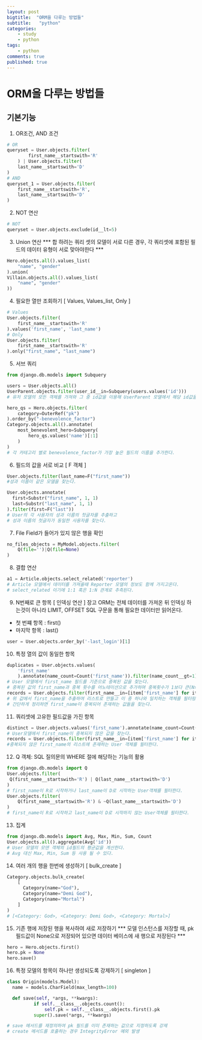 ```yaml
---
layout: post
bigtitle:  "ORM을 다루는 방법들"
subtitle:   "python"
categories:
    - study
    - python
tags:
    - python
comments: true
published: true
---
```

# ORM을 다루는 방법들


## 기본기능

1. OR조건, AND 조건 

```python
# OR
queryset = User.objects.filter(
        first_name__startswith='R'
    ) | User.objects.filter(
    last_name__startswith='D'
)
# AND
queryset_1 = User.objects.filter(
    first_name__startswith='R',
    last_name__startswith='D'
)
```

2. NOT 연산 
```python
# NOT
queryset = User.objects.exclude(id__lt=5)
```

3. Union 연산
*** 합 하려는 쿼리 셋의 모델이 서로 다른 경우, 각 쿼리셋에 포함된 필드의 데이터 유형이 서로 맞아야한다 ***
```python
Hero.objects.all().values_list(
    "name", "gender"
).union(
Villain.objects.all().values_list(
    "name", "gender"
))
```

4. 필요한 열만 조회하기 [ Values, Values_list, Only ]

```python
# Values
User.objects.filter(
    first_name__startswith='R'
).values('first_name', 'last_name')
# Only
User.objects.filter(
    first_name__startswith='R'
).only("first_name", "last_name")
```

5. 서브 쿼리 
```python
from django.db.models import Subquery

users = User.objects.all()
UserParent.objects.filter(user_id__in=Subquery(users.values('id')))
# 유저 모델의 모든 객체를 가져와 그 중 id값을 이용해 UserParent 모델에서 해당 id값을 가지고 있는 객체를 필터한다.

hero_qs = Hero.objects.filter(
    category=OuterRef("pk")
).order_by("-benevolence_factor")
Category.objects.all().annotate(
    most_benevolent_hero=Subquery(
        hero_qs.values('name')[:1]
    )
)
# 각 카테고리 별로 benevolence_factor가 가장 높은 필드의 이름을 추가한다.
```

6. 필드의 값을 서로 비교 [ F 객체 ]
```python
User.objects.filter(last_name=F("first_name"))
#성과 이름이 같은 모델을 찾는다.

User.objects.annotate(
  first=Substr("first_name", 1, 1)
  last=Substr("last_name", 1, 1)
).filter(first=F("last"))
# User의 각 사용자의 성과 이름의 첫글자를 추출하고
# 성과 이름의 첫글자가 동일한 사용자를 찾는다.
```

7. File Field가 들어가 있지 않은 행을 확인
```python
no_files_objects = MyModel.objects.filter(
    Q(file='')|Q(file=None)
)
```

8. 결합 연산
```python
a1 = Article.objects.select_related('reporter')
# Article 모델에서 데이터를 가져올때 Reporter 모델의 정보도 함께 가지고온다.
# select_related 이기에 1:1 혹은 1:N 관계로 추측된다.
```

9. N번째로 큰 항목 [ 인덱싱 연산 ]
장고 ORM는 전체 데이터를 가져온 뒤 인덱싱 하는것이 아니라 LIMIT, OFFSET SQL 구문을 통해 필요한 데이터만 읽어온다.
- 첫 번쨰 항목 : first()
- 마지막 항목 : last()
```python
user = User.objects.order_by('-last_login')[1]
```

10. 특정 열의 값이 동일한 항목
```python
duplicates = User.objects.values(
    'first_name'
    ).annotate(name_count=Count('first_name')).filter(name_count__gt=1)
# User 모델에서 first_name 필드를 기준으로 중복된 값을 찾는다.
# 중복된 값의 first_name과 중복 횟수를 어노테이션으로 추가하며 중복횟수가 1보다 큰(N>1)값을 필터한다.
records = User.objects.filter(first_name__in=[item['first_name'] for item in duplicates])
# 위 값에서 first_name을 추출하여 리스트로 만들고 이 중 하나와 일치하는 객체를 필터링하여 records에 할당한다. 
# 간단하게 정리하면 first_name이 중복되어 존재하는 값들을 찾는다.
```

11. 쿼리셋에 고유한 필드값을 가진 항목
```python
distinct = User.objects.values('first_name').annotate(name_count=Count('first_name')).filter(name_count=1)
# User모델에서 first_name이 중복되지 않은 값을 찾는다.
records = User.objects.filter(first_name__in=[item['first_name'] for item in distinct])
#중복되지 않은 first_name의 리스트에 존재하는 User 객체를 필터한다.
```

12. Q 객체: SQL 질의문의 WHERE 절에 해당하는 기능의 활용
```python
from django.db.models import Q
User.objects.filter(
 Q(first_name__startswith='R') | Q(last_name__startswith='D')
)
# first_name이 R로 시작하거나 last_name이 D로 시작하는 User객체를 필터한다.
User.objects.filter(
    Q(first_name__startswith='R') & ~Q(last_name__startswith='D')
)
# first_name이 R로 시작하고 last_name이 D로 시작하지 않는 User객체를 필터한다.
```

13. 집계
```python
from django.db.models import Avg, Max, Min, Sum, Count
User.objects.all().aggregate(Avg('id'))
# User 모델의 모덴 객체의 id필드의 평균값을 계산한다.
# Avg 대신 Max, Min, Sum 등 사용 될 수 있다.
```

14. 여러 개의 행을 한번에 생성하기 [ bulk_create ]
```python
Category.objects.bulk_create(
    [
      Category(name="God"),
      Category(name="Demi God"),
      Category(name="Mortal")
    ]
)
# [<Category: God>, <Category: Demi God>, <Category: Mortal>]
```

15. 기존 행에 저장된 행을 복사하여 새로 저장하기
*** 모델 인스턴스를 저장할 때, pk 필드값이 None으로 저장되어 있으면 데이터 베이스에 새 행으로 저장된다 ***
```python
hero = Hero.objects.first()
hero.pk = None
hero.save()
```

16. 특정 모델의 항목이 하나만 생성되도록 강제하기 [ singleton ]
```python
class Origin(models.Model):
  name = models.CharField(max_length=100)

  def save(self, *args, **kwargs):
          if self.__class__.objects.count():
              self.pk = self.__class__.objects.first().pk
          super().save(*args, **kwargs)

# save 메서드를 재정의하여 pk 필드를 이미 존재하는 값으로 지정하도록 강제
# create 메서드를 호출하는 경우 IntegrityError 예외 발생
```




